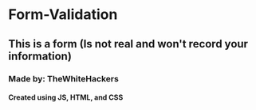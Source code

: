 # Form-Validation

## This is a form (Is not real and won't record your information)

### Made by: TheWhiteHackers

#### Created using JS, HTML, and CSS